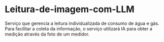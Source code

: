 # Leitura-de-imagem-com-LLM
 Serviço que gerencia a leitura individualizada de consumo de água e gás. Para facilitar a coleta da informação, o serviço utilizará IA para  obter a medição através da foto de um medidor.
